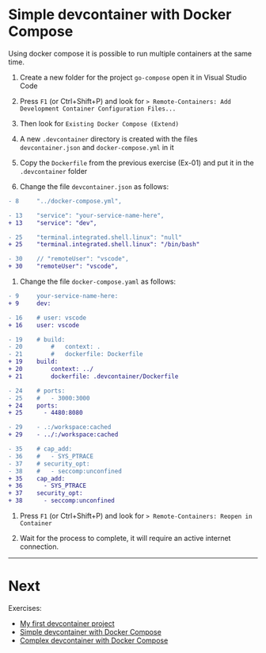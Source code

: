 # Simple devcontainer with Docker Compose

Using docker compose it is possible to run multiple containers at the same time.

1. Create a new folder for the project `go-compose` open it in Visual Studio Code

1. Press `F1` (or Ctrl+Shift+P) and look for `> Remote-Containers: Add Development Container Configuration Files...`

1. Then look for `Existing Docker Compose (Extend)`

1. A new `.devcontainer` directory is created with the files `devcontainer.json` and `docker-compose.yml` in it

1. Copy the `Dockerfile` from the previous exercise (Ex-01) and put it in the `.devcontainer` folder

2. Change the file `devcontainer.json` as follows:

```diff
- 8     "../docker-compose.yml",

- 13    "service": "your-service-name-here",
+ 13    "service": "dev",

- 25    "terminal.integrated.shell.linux": "null"
+ 25    "terminal.integrated.shell.linux": "/bin/bash"

- 30    // "remoteUser": "vscode",
+ 30    "remoteUser": "vscode",
```

1. Change the file `docker-compose.yaml` as follows:

```diff
- 9     your-service-name-here:
+ 9     dev:

- 16    # user: vscode
+ 16    user: vscode

- 19    # build:
- 20        #   context: .
- 21        #   dockerfile: Dockerfile
+ 19    build:
+ 20        context: ../
+ 21        dockerfile: .devcontainer/Dockerfile

- 24    # ports:
- 25    #   - 3000:3000
+ 24    ports:
+ 25      - 4480:8080

- 29    - .:/workspace:cached
+ 29    - ../:/workspace:cached

- 35    # cap_add:
- 36    #   - SYS_PTRACE
- 37    # security_opt:
- 38    #   - seccomp:unconfined
+ 35    cap_add:
+ 36      - SYS_PTRACE
+ 37    security_opt:
+ 38      - seccomp:unconfined

```

1. Press `F1` (or Ctrl+Shift+P) and look for `> Remote-Containers: Reopen in Container`

1. Wait for the process to complete, it will require an active internet connection.

---

# Next

Exercises:
  - [My first devcontainer project](./Ex-01.md)
  - [Simple devcontainer with Docker Compose](./Ex-02.md)
  - [Complex devcontainer with Docker Compose](./Ex-03.md)
